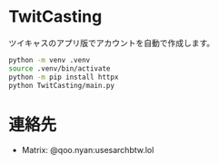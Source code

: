 # TwitCasting
ツイキャスのアプリ版でアカウントを自動で作成します。

```bash
python -m venv .venv
source .venv/bin/activate
python -m pip install httpx
python TwitCasting/main.py
```
# 連絡先
- Matrix: @qoo.nyan:usesarchbtw.lol
